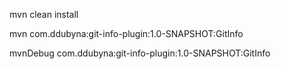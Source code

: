 mvn clean install

mvn com.ddubyna:git-info-plugin:1.0-SNAPSHOT:GitInfo

mvnDebug com.ddubyna:git-info-plugin:1.0-SNAPSHOT:GitInfo